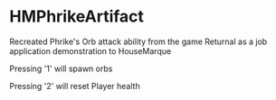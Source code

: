 # HMPhrikeArtifact
 Recreated Phrike's Orb attack ability from the game Returnal as a job application demonstration to HouseMarque

Pressing '1' will spawn orbs

Pressing '2' will reset Player health
